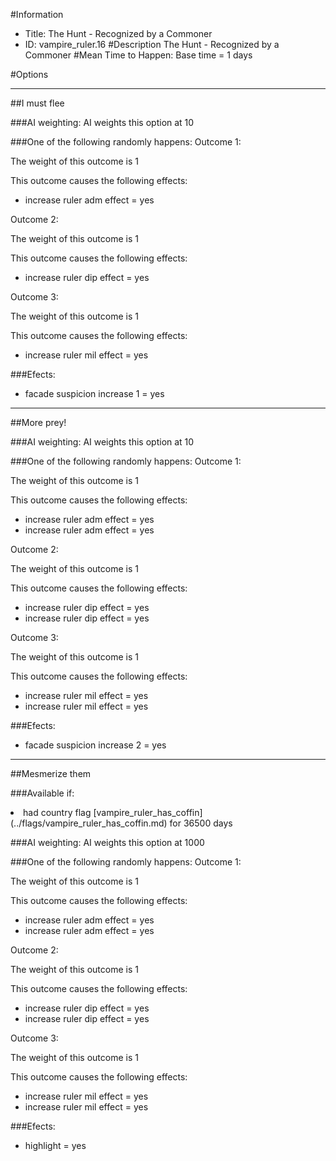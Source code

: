 #Information
 - Title: The Hunt - Recognized by a Commoner
 - ID: vampire_ruler.16
#Description
The Hunt - Recognized by a Commoner
#Mean Time to Happen:
Base time = 1 days

#Options

___
##I must flee

###AI weighting:
AI weights this option at 10


###One of the following randomly happens:
Outcome 1:

The weight of this outcome is 1

This outcome causes the following effects:<ul><li>increase ruler adm effect = yes</li></ul>
Outcome 2:

The weight of this outcome is 1

This outcome causes the following effects:<ul><li>increase ruler dip effect = yes</li></ul>
Outcome 3:

The weight of this outcome is 1

This outcome causes the following effects:<ul><li>increase ruler mil effect = yes</li></ul>

###Efects:<ul><li>facade suspicion increase 1 = yes</li></ul>

___
##More prey!

###AI weighting:
AI weights this option at 10


###One of the following randomly happens:
Outcome 1:

The weight of this outcome is 1

This outcome causes the following effects:<ul><li>increase ruler adm effect = yes</li><li>increase ruler adm effect = yes</li></ul>
Outcome 2:

The weight of this outcome is 1

This outcome causes the following effects:<ul><li>increase ruler dip effect = yes</li><li>increase ruler dip effect = yes</li></ul>
Outcome 3:

The weight of this outcome is 1

This outcome causes the following effects:<ul><li>increase ruler mil effect = yes</li><li>increase ruler mil effect = yes</li></ul>

###Efects:<ul><li>facade suspicion increase 2 = yes</li></ul>

___
##Mesmerize them

###Available if:
<li>had country flag [vampire_ruler_has_coffin](../flags/vampire_ruler_has_coffin.md) for 36500 days</li>

###AI weighting:
AI weights this option at 1000


###One of the following randomly happens:
Outcome 1:

The weight of this outcome is 1

This outcome causes the following effects:<ul><li>increase ruler adm effect = yes</li><li>increase ruler adm effect = yes</li></ul>
Outcome 2:

The weight of this outcome is 1

This outcome causes the following effects:<ul><li>increase ruler dip effect = yes</li><li>increase ruler dip effect = yes</li></ul>
Outcome 3:

The weight of this outcome is 1

This outcome causes the following effects:<ul><li>increase ruler mil effect = yes</li><li>increase ruler mil effect = yes</li></ul>

###Efects:<ul><li>highlight = yes</li></ul>
